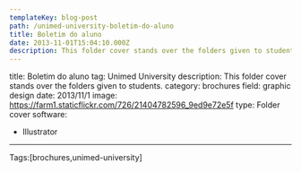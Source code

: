```yaml
---
templateKey: blog-post
path: /unimed-university-boletim-do-aluno
title: Boletim do aluno
date: 2013-11-01T15:04:10.000Z
description: This folder cover stands over the folders given to students.
---
```


title: Boletim do aluno
tag: Unimed University
description: This folder cover stands over the folders given to students.
category: brochures
field: graphic design
date: 2013/11/1
image: https://farm1.staticflickr.com/726/21404782596_9ed9e72e5f
type: Folder cover
software:
- Illustrator
---

Tags:[brochures,unimed-university]